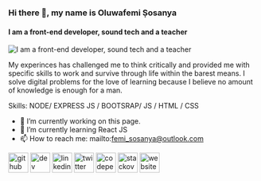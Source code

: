 ### Hi there 👋, my name is Oluwafemi Ṣosanya
#### I am a front-end developer, sound tech and a teacher
![I am a front-end developer, sound tech and a teacher](https://drive.google.com/file/d/1pc1QA8rMKt8eshA1aUwJ9blNYgjrBD6w/view)

My experinces has challenged me to think critically and provided me with specific skills to work and survive through life within the barest means. I solve digital problems for the love of learning because I believe no amount of knowledge is enough for a man.

Skills: NODE/ EXPRESS JS / BOOTSRAP/ JS / HTML / CSS

- 🔭 I’m currently working on this page. 
- 🌱 I’m currently learning React JS 
- 📫 How to reach me: mailto:femi_sosanya@outlook.com 


[<img src='https://cdn.jsdelivr.net/npm/simple-icons@3.0.1/icons/github.svg' alt='github' height='40'>](https://github.com/boomshakar)  [<img src='https://cdn.jsdelivr.net/npm/simple-icons@3.0.1/icons/dev-dot-to.svg' alt='dev' height='40'>](https://dev.to/boomshakar)  [<img src='https://cdn.jsdelivr.net/npm/simple-icons@3.0.1/icons/linkedin.svg' alt='linkedin' height='40'>](https://www.linkedin.com/in/https://www.linkedin.com/in/oluwafemi-sosanya-144968143//)  [<img src='https://cdn.jsdelivr.net/npm/simple-icons@3.0.1/icons/twitter.svg' alt='twitter' height='40'>](https://twitter.com/_boomshakar)  [<img src='https://cdn.jsdelivr.net/npm/simple-icons@3.0.1/icons/codepen.svg' alt='codepen' height='40'>](https://codepen.io/boomshakar)  [<img src='https://cdn.jsdelivr.net/npm/simple-icons@3.0.1/icons/stackoverflow.svg' alt='stackoverflow' height='40'>](https://stackoverflow.com/users/15480331)  [<img src='https://cdn.jsdelivr.net/npm/simple-icons@3.0.1/icons/icloud.svg' alt='website' height='40'>](boomshakar.netlify.app)  

